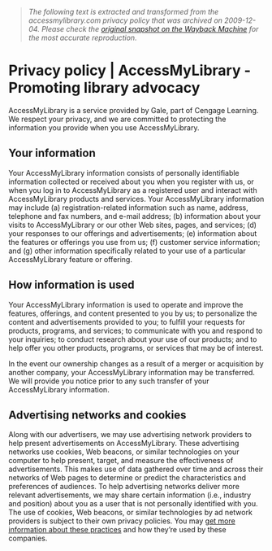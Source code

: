 > *The following text is extracted and transformed from the accessmylibrary.com privacy policy that was archived on 2009-12-04. Please check the [original snapshot on the Wayback Machine](https://web.archive.org/web/20091204111157id_/http%3A//www.accessmylibrary.com/about/PrivacyPolicy) for the most accurate reproduction.*

# Privacy policy | AccessMyLibrary - Promoting library advocacy

AccessMyLibrary is a service provided by Gale, part of Cengage Learning. We respect your privacy, and we are committed to protecting the information you provide when you use AccessMyLibrary.

## Your information

Your AccessMyLibrary information consists of personally identifiable information collected or received about you when you register with us, or when you log in to AccessMyLibrary as a registered user and interact with AccessMyLibrary products and services. Your AccessMyLibrary information may include (a) registration-related information such as name, address, telephone and fax numbers, and e-mail address; (b) information about your visits to AccessMyLibrary or our other Web sites, pages, and services; (d) your responses to our offerings and advertisements; (e) information about the features or offerings you use from us; (f) customer service information; and (g) other information specifically related to your use of a particular AccessMyLibrary feature or offering. 

## How information is used

Your AccessMyLibrary information is used to operate and improve the features, offerings, and content presented to you by us; to personalize the content and advertisements provided to you; to fulfill your requests for products, programs, and services; to communicate with you and respond to your inquiries; to conduct research about your use of our products; and to help offer you other products, programs, or services that may be of interest. 

In the event our ownership changes as a result of a merger or acquisition by another company, your AccessMyLibrary information may be transferred. We will provide you notice prior to any such transfer of your AccessMyLibrary information. 

## Advertising networks and cookies

Along with our advertisers, we may use advertising network providers to help present advertisements on AccessMyLibrary. These advertising networks use cookies, Web beacons, or similar technologies on your computer to help present, target, and measure the effectiveness of advertisements. This makes use of data gathered over time and across their networks of Web pages to determine or predict the characteristics and preferences of audiences. To help advertising networks deliver more relevant advertisements, we may share certain information (i.e., industry and position) about you as a user that is not personally identified with you. The use of cookies, Web beacons, or similar technologies by ad network providers is subject to their own privacy policies. You may [get more information about these practices](http://networkadvertising.org/consumer/opt_out.asp) and how they’re used by these companies. 
